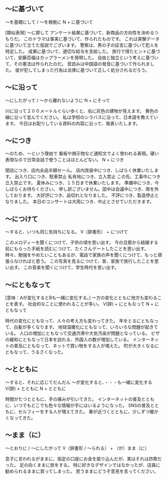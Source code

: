 

## 〜に基づいて
〜を基礎にして / 〜を根拠に
N + に基づいて


[類似表現] 〜に即して
アンケート結果に基づいて、新商品の方向性を決めるつもりだ。
このドラマは事実に基づいて、作られたものです。
これは実験データに基づいて立てた仮説でございます。
警察は、男の子の証言に基づいて犯人を特定した。
成果に基づいて、適切な給与を支給した。
旅行で得たヒントに基づいて、安藤百福はカップラーメンを発明した。
自由と独立という考えに基づいて、その憲法は作られたのだ。
音読みは中国語の発音に基づいて作られました。
彼が犯してしまった行為は法律に基づいて正しく処分されるだろう。

## 〜に沿って
〜にしたがって / 〜から離れないように
N + にそって


川に沿って２００メートルぐらい歩くと、右に灰色の建物が見えます。
黄色の線に沿って並んでください。
私は学校のシラバスに沿って、日本語を教えています。
今日はお配りしている資料の内容に沿って、発表いたします。



## 〜につき
〜のため、〜という理由で 看板や掲示物など通知文でよく使われる表現。硬い表現なので日常会話で使うことはほとんどない。
N + につき


閉店につき、店内全品半額セール。
店内改装中につき、しばらく休業いたします。
出入り口につき、駐車禁止
私有地につき、立入禁止
この先、工事中につき立入禁止です。
夏休みにつき、１５日まで休業いたします。
準備中につき、今しばらくお待ちください。
申し訳ございません。田中は会議中につき、席を外しております。
大好評につき、品切れとなりました。
不評につき、製造停止となりました。
本日のコンサートは大雨につき、中止とさせていただきます。

## 〜につけて
～すると、いつも同じ気持ちになる。
V（辞書形） + につけて


このメロディーを聞くにつけて、子供の頃を思い出す。
今の旦那から結婚する前にもらった手紙を読むにつけて、たくさんデートしたことを思い出す。
時々、勉強をやめたいこともあるが、電話で家族の声を聞くにつけて、もっと頑張らなければと思う。
この写真を見るにつけて、昔、家族で旅行したことを思い出す。
この音楽を聞くにつけて、学生時代を思い出す。

## 〜にともなって
[意味：Aが変化するとBも一緒に変化する。] 一方の変化とともに他方も変わることを表す。 社会的なことに使われることが多い。
V(辞) + にともなって N + にともなって


時代の変化にともなって、人々の考え方も変わってきた。
年をとるにともなって、白髪が多くなります。
地球温暖化にともなって、いろいろな問題が起きている。
人口の増加にともなって交通渋滞や大気汚染が問題となっている。
ビザの緩和にともなって日本を訪れる、外国人の数が増加している。
インターネットの普及にともなって、ネットで買い物をする人が増えた。
町が大きくなるにともなって、うるさくなった。



## 〜とともに
～すると、それに応じてだんだん ～が変化すると、・・・も一緒に変化する
V(辞) + とともに N + とともに


時間がたつとともに、手の痛みが引いてきた。
インターネットの普及とともに、いつでもどこでも色々な情報が手にはいるようになった。
SNSの普及とともに、セルフィーをする人が増えてきた。
春が近づくとともに、少しずつ暖かくなってきた。


## 〜まま（に）
〜とおりに / 〜にしたがって
V（辞書形 / 〜られる） + （が）まま（に）


息子に言われるがままに、指定の口座にお金を振り込んだが、実はそれは詐欺だった。
足の向くままに旅をする。
特に好きなデザインではなかったが、店員に勧められるままに買ってしまった。
思うままにどうぞ意見を言ってください。
